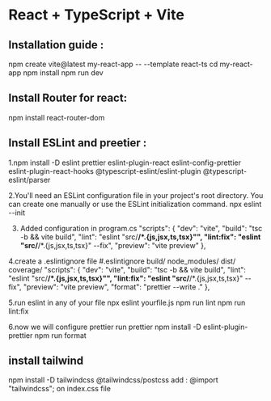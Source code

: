 # React + TypeScript + Vite

## Installation guide :

npm create vite@latest my-react-app -- --template react-ts
cd my-react-app
npm install
npm run dev

## Install Router for react:

npm install react-router-dom

## Install ESLint and preetier :

1.npm install -D eslint prettier eslint-plugin-react eslint-config-prettier eslint-plugin-react-hooks @typescript-eslint/eslint-plugin @typescript-eslint/parser

2.You'll need an ESLint configuration file in your project's root directory. You can create one manually or use the ESLint initialization command.
npx eslint --init

3. Added configuration in program.cs
   "scripts": {
   "dev": "vite",
   "build": "tsc -b && vite build",
   "lint": "eslint \"src/**/\*.{js,jsx,ts,tsx}\"",
   "lint:fix": "eslint \"src/**/\*.{js,jsx,ts,tsx}\" --fix",
   "preview": "vite preview"
   },

4.create a .eslintignore file
#.eslintignore
build/
node_modules/
dist/
coverage/
   "scripts": {
    "dev": "vite",
    "build": "tsc -b && vite build",
    "lint": "eslint \"src/**/*.{js,jsx,ts,tsx}\"",
    "lint:fix": "eslint \"src/**/*.{js,jsx,ts,tsx}\" --fix",
    "preview": "vite preview",
    "format": "prettier --write ."
  },

5.run eslint in any of your file
npx eslint yourfile.js
npm run lint
npm run lint:fix


6.now we will configure prettier run prettier
npm install -D eslint-plugin-prettier
npm run format



## install tailwind
npm install -D tailwindcss @tailwindcss/postcss
add : @import "tailwindcss"; on index.css file 




























